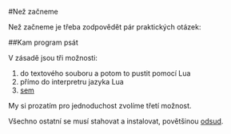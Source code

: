 #Než začneme

Než začneme je třeba zodpovědět pár praktických otázek:

##Kam program psát

V zásadě jsou tři možnosti:

1. do textového souboru a potom to pustit pomocí Lua
2. přímo do interpretru jazyka Lua
3. [sem](http://repl.it/languages/Lua)

My si prozatím pro jednoduchost zvolíme třetí možnost.

Všechno ostatní se musí stahovat a instalovat, povětšinou [odsud](http://luabinaries.sourceforge.net/).